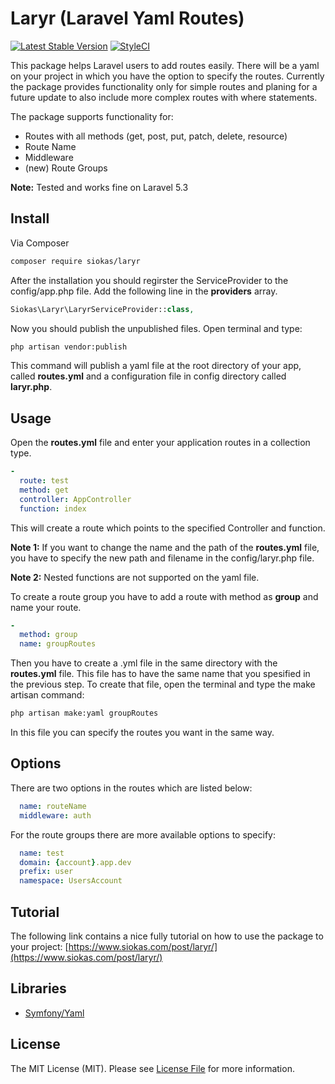 # Laryr (Laravel Yaml Routes)

[![Latest Stable Version](https://poser.pugx.org/siokas/laryr/v/stable)](https://packagist.org/packages/siokas/laryr)
[![StyleCI](https://styleci.io/repos/64726308/shield)](https://styleci.io/repos/64726308)

This package helps Laravel users to add routes easily. There will be a yaml on your project in which you have the option to specify the routes. Currently the package provides functionality only for simple routes and planing for a future update to also include more complex routes with where statements.

The package supports functionality for:
- Routes with all methods (get, post, put, patch, delete, resource)
- Route Name
- Middleware
- (new) Route Groups

__Note:__ Tested and works fine on Laravel 5.3

## Install

Via Composer

``` bash
composer require siokas/laryr
```

After the installation you should regirster the ServiceProvider to the config/app.php file. Add the following line in the __providers__ array.

``` php
Siokas\Laryr\LaryrServiceProvider::class,
```

Now you should publish the unpublished files. Open terminal and type:

``` bash
php artisan vendor:publish
```

This command will publish a yaml file at the root directory of your app, called __routes.yml__ and a configuration file in config directory called __laryr.php__.

## Usage

Open the __routes.yml__ file and enter your application routes in a collection type. 

``` yml
-
  route: test
  method: get
  controller: AppController
  function: index

```

This will create a route which points to the specified Controller and function.

__Note 1:__ If you want to change the name and the path of the __routes.yml__ file, you have to specify the new path and filename in the config/laryr.php file.

__Note 2:__ Nested functions are not supported on the yaml file.

To create a route group you have to add a route with method as __group__ and name your route.

``` yml
-
  method: group
  name: groupRoutes

```

Then you have to create a .yml file in the same directory with the __routes.yml__ file. This file has to have the same name that you spesified in the previous step. To create that file, open the terminal and type the make artisan command:

``` bash
php artisan make:yaml groupRoutes
```

In this file you can specify the routes you want in the same way.

## Options

There are two options in the routes which are listed below:

``` yml
  name: routeName
  middleware: auth
```

For the route groups there are more available options to specify:

``` yml
  name: test
  domain: {account}.app.dev
  prefix: user
  namespace: UsersAccount
```

## Tutorial

The following link contains a nice fully tutorial on how to use the package to your project:
[https://www.siokas.com/post/laryr/](https://www.siokas.com/post/laryr/) 

## Libraries

- [Symfony/Yaml](https://github.com/symfony/yaml) 

## License

The MIT License (MIT). Please see [License File](LICENSE.md) for more information.
